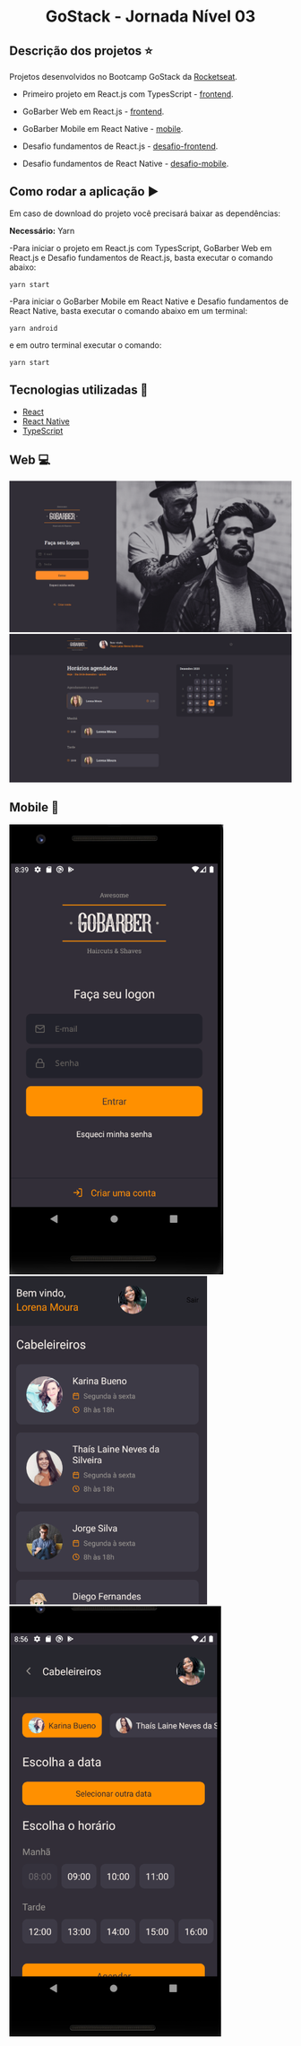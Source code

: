 <h1 align='center'>GoStack - Jornada Nível 03</h1>

## Descrição dos projetos :star:

Projetos desenvolvidos no Bootcamp GoStack da [Rocketseat](https://www.rocketseat.com.br).

 - Primeiro projeto em React.js com TypesScript - [frontend](https://github.com/thaislsilveira/GoStack-Jornada-Nova-Nivel03/tree/master/05-primeiro-projeto-reat).
 - GoBarber Web em React.js - [frontend](https://github.com/thaislsilveira/GoStack-Jornada-Nova-Nivel03/tree/master/06-gobarber-web).
 - GoBarber Mobile em React Native - [mobile](https://github.com/thaislsilveira/GoStack-Jornada-Nova-Nivel03/tree/master/appgobarber).
 
 - Desafio fundamentos de React.js - [desafio-frontend](https://github.com/thaislsilveira/GoStack-Jornada-Nova-Nivel03/tree/master/desafio-fundamentos-reactjs).
 - Desafio fundamentos de React Native - [desafio-mobile](https://github.com/thaislsilveira/GoStack-Jornada-Nova-Nivel03/tree/master/desafio-fundamentos-react-native).


 ## Como rodar a aplicação :arrow_forward:

Em caso de download do projeto você precisará baixar as dependências:  

**Necessário:** Yarn   

-Para iniciar o projeto em React.js com TypesScript, GoBarber Web em React.js e Desafio fundamentos de React.js, basta executar o comando abaixo:

```
yarn start 
```

-Para iniciar o GoBarber Mobile em React Native e Desafio fundamentos de React Native, basta executar o comando abaixo em um terminal:

```
yarn android 
```
e em outro terminal executar o comando:

```
yarn start 
```

## Tecnologias utilizadas 🚀

<ul>
    <li><a href="https://reactjs.org/" target="_blank">React</a></li>
    <li><a href="https://reactnative.dev/" target="_blank">React Native</a></li>  
   <li><a href="https://www.typescriptlang.org/" target="_blank">TypeScript</a></li>  
</ul>



## Web :computer:

![Web-login](https://github.com/thaislsilveira/GoStack-Jornada-Nova-Nivel03/blob/master/web-login.png)
![Web](https://github.com/thaislsilveira/GoStack-Jornada-Nova-Nivel03/blob/master/web.png)


## Mobile :iphone:

![mobile-login](https://github.com/thaislsilveira/GoStack-Jornada-Nova-Nivel03/blob/master/mobile-login.png) ![mobile-dashboard](https://github.com/thaislsilveira/GoStack-Jornada-Nova-Nivel03/blob/master/mobile-dashboard.png) ![mobile-agendamento](https://github.com/thaislsilveira/GoStack-Jornada-Nova-Nivel03/blob/master/mobile-agendamento.png)
